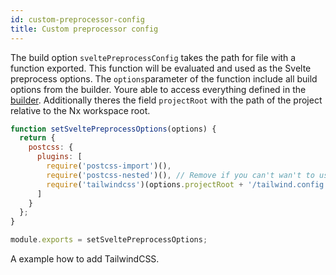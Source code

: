 ```yaml
---
id: custom-preprocessor-config
title: Custom preprocessor config
---
```


The build option `sveltePreprocessConfig` takes the path for file with a function exported. This function will be evaluated and used as the Svelte preprocess options. The `options`parameter of the function include all build options from the builder. Youre able to access everything defined in the [builder](../builder/build). Additionally theres the field `projectRoot` with the path of the project relative to the Nx workspace root.  
```js
function setSveltePreprocessOptions(options) {
  return {
    postcss: {
      plugins: [
        require('postcss-import')(),
        require('postcss-nested')(), // Remove if you can't wan't to use nested structures.
        require('tailwindcss')(options.projectRoot + '/tailwind.config.js'),
      ]
    }
  };
}

module.exports = setSveltePreprocessOptions;
```
A example how to add TailwindCSS. 
